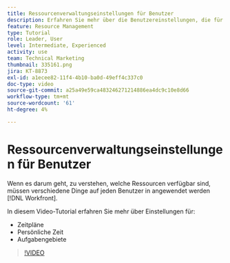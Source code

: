 ```yaml
---
title: Ressourcenverwaltungseinstellungen für Benutzer
description: Erfahren Sie mehr über die Benutzereinstellungen, die für die ordnungsgemäße Verwendung der Tools zur Ressourcenverwaltung erforderlich sind.
feature: Resource Management
type: Tutorial
role: Leader, User
level: Intermediate, Experienced
activity: use
team: Technical Marketing
thumbnail: 335161.png
jira: KT-8873
exl-id: a1ecee82-11f4-4b10-ba0d-49eff4c337c0
doc-type: video
source-git-commit: a25a49e59ca483246271214886ea4dc9c10e8d66
workflow-type: tm+mt
source-wordcount: '61'
ht-degree: 4%

---
```


# Ressourcenverwaltungseinstellungen für Benutzer

Wenn es darum geht, zu verstehen, welche Ressourcen verfügbar sind, müssen verschiedene Dinge auf jeden Benutzer in angewendet werden [!DNL Workfront].

In diesem Video-Tutorial erfahren Sie mehr über Einstellungen für:

* Zeitpläne
* Persönliche Zeit
* Aufgabengebiete

>[!VIDEO](https://video.tv.adobe.com/v/335161/?quality=12&learn=on)
